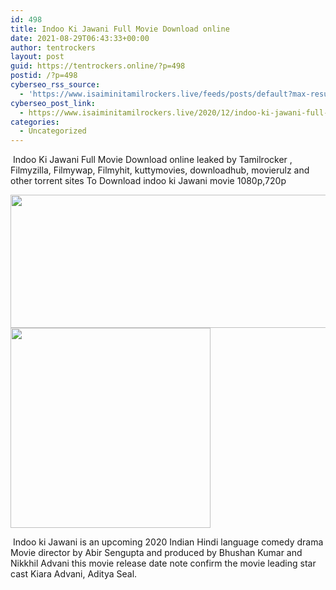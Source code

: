 ```yaml
---
id: 498
title: Indoo Ki Jawani Full Movie Download online
date: 2021-08-29T06:43:33+00:00
author: tentrockers
layout: post
guid: https://tentrockers.online/?p=498
postid: /?p=498
cyberseo_rss_source:
  - 'https://www.isaiminitamilrockers.live/feeds/posts/default?max-results=150&start-index=151'
cyberseo_post_link:
  - https://www.isaiminitamilrockers.live/2020/12/indoo-ki-jawani-full-movie-download.html
categories:
  - Uncategorized
---
```

<meta content="&nbsp;Indoo Ki Jawani Full Movie Download online leaked by Tamilrocker , Filmyzilla, Filmywap, Filmyhit, kuttymovies, downloadhub, movierulz and ..." name="twitter:description" />

  


<center>
</center>

&nbsp;Indoo Ki Jawani Full Movie Download online leaked by Tamilrocker , Filmyzilla, Filmywap, Filmyhit, kuttymovies, downloadhub, movierulz and other torrent sites To Download indoo ki Jawani movie 1080p,720p<ins data-width="300" data-height="250" class="o2bda6be8fc" data-domain="//aaaaaco.com" data-affquery="/3d18602fc0/2bda6be8fc/?placementName=default"></ins>

<div class="separator">
  <a href="https://1.bp.blogspot.com/-EviHssI4XBk/X8x7NwO2iyI/AAAAAAAAAAY/Cnvjdpetx_wEmCEku9Iy3DWEzfek1k6zgCLcBGAsYHQ/s696/indoo%2B-Ki%2B-Jawani.jpg" imageanchor="1"><img loading="lazy" border="0" data-original-height="464" data-original-width="696" height="213" src="https://1.bp.blogspot.com/-EviHssI4XBk/X8x7NwO2iyI/AAAAAAAAAAY/Cnvjdpetx_wEmCEku9Iy3DWEzfek1k6zgCLcBGAsYHQ/w532-h213/indoo%2B-Ki%2B-Jawani.jpg" width="532" /></a>
</div>



<div class="separator">
  <a href="https://aaaaaco.com/b7e8e06d99/c4d49dd4c3/?placementName=default" imageanchor="1" target="_blank" rel="noopener"><img border="0" data-original-height="166" data-original-width="800" src="https://1.bp.blogspot.com/-GaGfUMLOSJw/X8x7oyUZTmI/AAAAAAAAAAg/pKCl_V_aCHIbsTs1gxFE3PQjyVHRWzXgACLcBGAsYHQ/s320/unnamed.gif" width="320" /></a>
</div>

&nbsp;<ins data-width="300" data-height="250" class="o2bda6be8fc" data-domain="//aaaaaco.com" data-affquery="/3d18602fc0/2bda6be8fc/?placementName=default"></ins>Indoo ki Jawani is an upcoming 2020 Indian Hindi language comedy drama Movie director by Abir Sengupta and produced by Bhushan Kumar and Nikkhil Advani this movie release date note confirm the movie leading star cast Kiara Advani, Aditya Seal.<ins data-width="300" data-height="250" class="o2bda6be8fc" data-domain="//aaaaaco.com" data-affquery="/3d18602fc0/2bda6be8fc/?placementName=default"></ins>

<center>
</center>